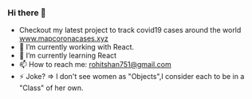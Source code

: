 ### Hi there 👋

- Checkout my latest project to track covid19 cases around the world www.mapcoronacases.xyz
- 🔭 I’m currently working with React.
- 🌱 I’m currently learning React
- 📫 How to reach me: rohitshan751@gmail.com
- ⚡ Joke? => I don't see women as "Objects",I consider each to be in a "Class" of her own.

